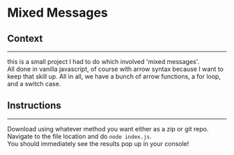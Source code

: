 # Mixed Messages #

## Context ##

---
this is a small project I had to do which involved 'mixed messages'.  
All done in vanilla javascript, of course with arrow syntax because I want to keep that skill up.
All in all, we have a bunch of arrow functions, a for loop, and a switch case.

## Instructions ##

---
Download using whatever method you want either as a zip or git repo.  
Navigate to the file location and do `node index.js`.  
You should immediately see the results pop up in your console!
